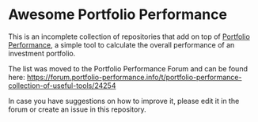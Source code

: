 # Awesome Portfolio Performance

This is an incomplete collection of repositories that add on top of [Portfolio Performance](https://github.com/buchen/portfolio), a simple tool to calculate the overall performance of an investment portfolio.

The list was moved to the Portfolio Performance Forum and can be found here: https://forum.portfolio-performance.info/t/portfolio-performance-collection-of-useful-tools/24254

In case you have suggestions on how to improve it, please edit it in the forum or create an issue in this repository.
